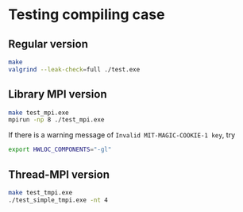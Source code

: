 # Testing compiling case

## Regular version

```sh
make
valgrind --leak-check=full ./test.exe
```

## Library MPI version

```sh
make test_mpi.exe
mpirun -np 8 ./test_mpi.exe
```

If there is a warning message of `Invalid MIT-MAGIC-COOKIE-1 key`, try

```sh
export HWLOC_COMPONENTS="-gl"
```

## Thread-MPI version

```sh
make test_tmpi.exe
./test_simple_tmpi.exe -nt 4
```

